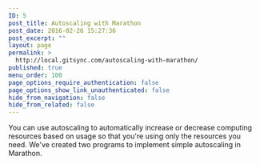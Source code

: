 ```yaml
---
ID: 5
post_title: Autoscaling with Marathon
post_date: 2016-02-26 15:27:36
post_excerpt: ""
layout: page
permalink: >
  http://local.gitsync.com/autoscaling-with-marathon/
published: true
menu_order: 100
page_options_require_authentication: false
page_options_show_link_unauthenticated: false
hide_from_navigation: false
hide_from_related: false
---
```

You can use autoscaling to automatically increase or decrease computing resources based on usage so that you're using only the resources you need. We've created two programs to implement simple autoscaling in Marathon.